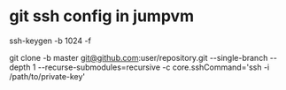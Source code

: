 # git ssh config in jumpvm
ssh-keygen -b 1024 -f <key>

git clone -b master git@github.com:user/repository.git --single-branch --depth 1 --recurse-submodules=recursive -c core.sshCommand='ssh -i /path/to/private-key'

